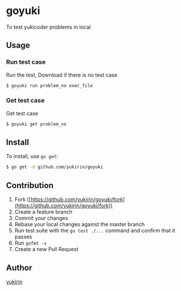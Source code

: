 # goyuki
To test yukicoder problems in local


## Usage
### Run test case
Run the test, Download if there is no test case
```bash
$ goyuki run problem_no exec_file
```

### Get test case
Get test case
```bash
$ goyuki get problem_no
```

## Install

To install, use `go get`:

```bash
$ go get -d github.com/yukirin/goyuki
```

## Contribution

1. Fork ([https://github.com/yukirin/goyuki/fork](https://github.com/yukirin/goyuki/fork))
1. Create a feature branch
1. Commit your changes
1. Rebase your local changes against the master branch
1. Run test suite with the `go test ./...` command and confirm that it passes
1. Run `gofmt -s`
1. Create a new Pull Request

## Author

[yukirin](https://github.com/yukirin)
